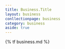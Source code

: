 ```yaml
---
title: Business.Title
layout: business
conllectionpage: business
category: business
aside: true
---
```


{% tf business.md %}

